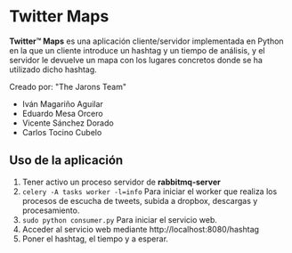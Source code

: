 # Twitter Maps
**Twitter™ Maps** es una aplicación cliente/servidor implementada en Python en la que un cliente introduce un hashtag y un tiempo de análisis, y el servidor le devuelve un mapa con los lugares concretos donde se ha utilizado dicho hashtag.

Creado por: "The Jarons Team"
* Iván Magariño Aguilar
* Eduardo Mesa Orcero
* Vicente Sánchez Dorado
* Carlos Tocino Cubelo

## Uso de la aplicación

1. Tener activo un proceso servidor de **rabbitmq-server**
2. ```celery -A tasks worker -l=info``` Para iniciar el worker que realiza los procesos de escucha de tweets, subida a dropbox, descargas y procesamiento.
3. ```sudo python consumer.py``` Para iniciar el servicio web.
4. Acceder al servicio web mediante http://localhost:8080/hashtag
5. Poner el hashtag, el tiempo y a esperar.
